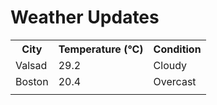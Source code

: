 # Weather Updates

<!-- WEATHER-UPDATE-START -->
<table><tr><th>City</th><th>Temperature (°C)</th><th>Condition</th></tr><tr><td>Valsad</td><td>29.2</td><td>Cloudy</td></tr><tr><td>Boston</td><td>20.4</td><td>Overcast</td></tr><tr><td></td><td></td><td></td></tr></table>
<!-- WEATHER-UPDATE-END -->
